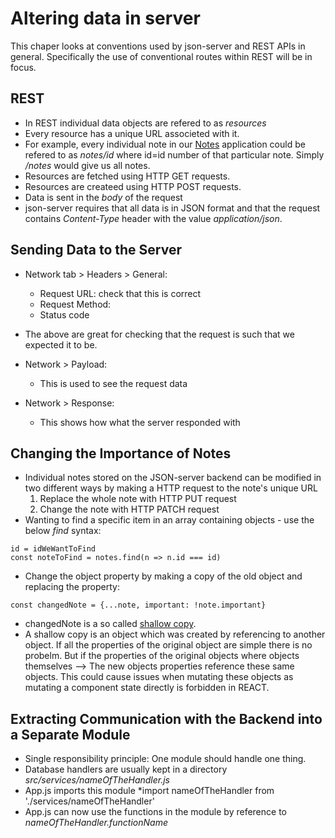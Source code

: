 # Altering data in server
This chaper looks at conventions used by json-server and REST APIs in general. Specifically the use of conventional routes within REST will be in focus.

## REST
- In REST individual data objects are refered to as *resources*
- Every resource has a unique URL associeted with it.
- For example, every individual note in our [Notes](https://github.com/Catrovitch/Full-Stack-Open-Notes/tree/main/Part-2/Examples/example2/notes) application could be refered to as *notes/id* where id=id number of that particular note. Simply */notes* would give us all notes.
- Resources are fetched using HTTP GET requests.
- Resources are createed using HTTP POST requests.
- Data is sent in the *body* of the request
- json-server requires that all data is in JSON format and that the request contains *Content-Type* header with the value *application/json*.

## Sending Data to the Server
- Network tab > Headers > General:
  - Request URL: check that this is correct
  - Request Method:
  - Status code
- The above are great for checking that the request is such that we expected it to be.

- Network > Payload:
  - This is used to see the request data
- Network > Response:
  - This shows how what the server responded with

## Changing the Importance of Notes
- Individual notes stored on the JSON-server backend can be modified in two different ways by making a HTTP request to the note's unique URL
  1. Replace the whole note with HTTP PUT request
  2. Change the note with HTTP PATCH request
- Wanting to find a specific item in an array containing objects - use the below *find* syntax:
```
id = idWeWantToFind
const noteToFind = notes.find(n => n.id === id)
```
- Change the object property by making a copy of the old object and replacing the property:
```
const changedNote = {...note, important: !note.important}
```
- changedNote is a so called [shallow copy](https://en.wikipedia.org/wiki/Object_copying#Shallow_copy).
- A shallow copy is an object which was created by referencing to another object. If all the properties of the original object are simple there is no probelm. But if the properties of the original objects where objects themselves --> The new objects properties reference these same objects. This could cause issues when mutating these objects as mutating a component state directly is forbidden in REACT.

## Extracting Communication with the Backend into a Separate Module
- Single responsibility principle: One module should handle one thing.
- Database handlers are usually kept in a directory *src/services/nameOfTheHandler.js*
- App.js imports this module *import nameOfTheHandler from './services/nameOfTheHandler'
- App.js can now use the functions in the module by reference to *nameOfTheHandler.functionName*
